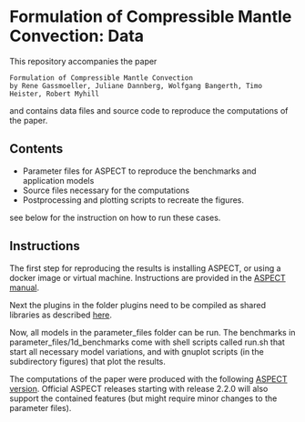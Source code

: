 # Formulation of Compressible Mantle Convection: Data

This repository accompanies the paper
```
Formulation of Compressible Mantle Convection
by Rene Gassmoeller, Juliane Dannberg, Wolfgang Bangerth, Timo Heister, Robert Myhill
```

and contains data files and source code to reproduce the computations of the paper.

Contents
--------

- Parameter files for ASPECT to reproduce the benchmarks and application models
- Source files necessary for the computations
- Postprocessing and plotting scripts to recreate the figures.

see below for the instruction on how to run these cases.

Instructions
------------

The first step for reproducing the results is installing ASPECT, or using a docker image or virtual machine. Instructions are provided in the [ASPECT manual](http://www.math.clemson.edu/%7Eheister/manual.pdf).

Next the plugins in the folder plugins need to be compiled as shared libraries as described [here](http://www.math.clemson.edu/~heister/manual.pdf#sec%3Awrite-plugin).

Now, all models in the parameter_files folder can be run. The benchmarks in parameter_files/1d_benchmarks come with shell scripts called run.sh that start all necessary model variations, and with gnuplot scripts (in the subdirectory figures) that plot the results.

The computations of the paper were produced with the following [ASPECT version](https://github.com/gassmoeller/aspect/releases/tag/compressible-formulations-submission). Official ASPECT releases starting with release 2.2.0 will also support the contained features (but might require minor changes to the parameter files).
